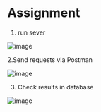 # Assignment

1. run sever

![image](https://github.com/Satone-Harsh/Assignment/assets/97821650/3c7076fe-62d6-482b-a32b-5b1cf4b22a2a)

2.Send requests via Postman

![image](https://github.com/Satone-Harsh/Assignment/assets/97821650/30d9de6e-498a-4cc5-9eaa-3d599d14e2d9)

3. Check results in database
   
![image](https://github.com/Satone-Harsh/Assignment/assets/97821650/fee01ce5-6c5e-4d54-9d25-70c7e684da28)

